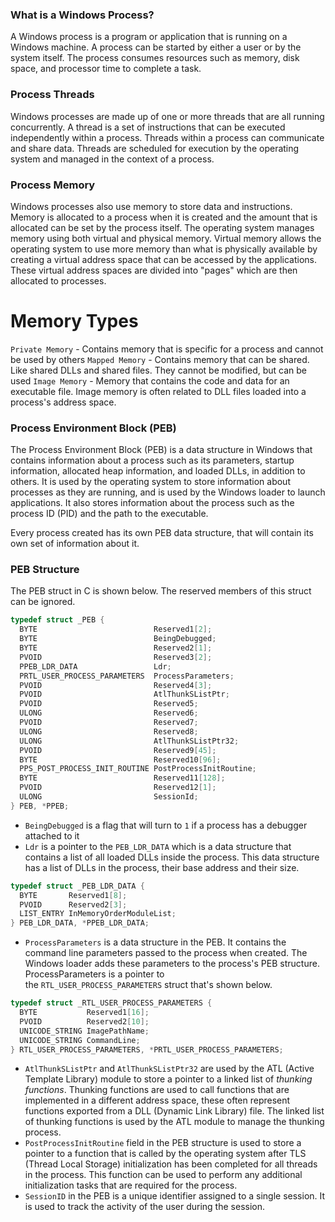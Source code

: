 ### What is a Windows Process?

A Windows process is a program or application that is running on a Windows machine. A process can be started by either a user or by the system itself. The process consumes resources such as memory, disk space, and processor time to complete a task.

### Process Threads

Windows processes are made up of one or more threads that are all running concurrently. A thread is a set of instructions that can be executed independently within a process. Threads within a process can communicate and share data. Threads are scheduled for execution by the operating system and managed in the context of a process.

### Process Memory

Windows processes also use memory to store data and instructions. Memory is allocated to a process when it is created and the amount that is allocated can be set by the process itself. The operating system manages memory using both virtual and physical memory. Virtual memory allows the operating system to use more memory than what is physically available by creating a virtual address space that can be accessed by the applications. These virtual address spaces are divided into "pages" which are then allocated to processes.

# Memory Types

`Private Memory` - Contains memory that is specific for a process and cannot be used by others
`Mapped Memory` - Contains memory that can be shared. Like shared DLLs and shared files. They cannot be modified, but can be used
`Image Memory` - Memory that contains the code and data for an executable file. Image memory is often related to DLL files loaded into a process's address space.

### Process Environment Block (PEB)

The Process Environment Block (PEB) is a data structure in Windows that contains information about a process such as its parameters, startup information, allocated heap information, and loaded DLLs, in addition to others. It is used by the operating system to store information about processes as they are running, and is used by the Windows loader to launch applications. It also stores information about the process such as the process ID (PID) and the path to the executable.

Every process created has its own PEB data structure, that will contain its own set of information about it.

### PEB Structure

The PEB struct in C is shown below. The reserved members of this struct can be ignored.

```c
typedef struct _PEB {
  BYTE                          Reserved1[2];
  BYTE                          BeingDebugged;
  BYTE                          Reserved2[1];
  PVOID                         Reserved3[2];
  PPEB_LDR_DATA                 Ldr;
  PRTL_USER_PROCESS_PARAMETERS  ProcessParameters;
  PVOID                         Reserved4[3];
  PVOID                         AtlThunkSListPtr;
  PVOID                         Reserved5;
  ULONG                         Reserved6;
  PVOID                         Reserved7;
  ULONG                         Reserved8;
  ULONG                         AtlThunkSListPtr32;
  PVOID                         Reserved9[45];
  BYTE                          Reserved10[96];
  PPS_POST_PROCESS_INIT_ROUTINE PostProcessInitRoutine;
  BYTE                          Reserved11[128];
  PVOID                         Reserved12[1];
  ULONG                         SessionId;
} PEB, *PPEB;
```

- `BeingDebugged` is a flag that will turn to `1` if a process has a debugger attached to it
- `Ldr` is a pointer to the `PEB_LDR_DATA` which is a data structure that contains a list of all loaded DLLs inside the process. This data structure has a list of DLLs in the process, their base address and their size.
```c
typedef struct _PEB_LDR_DATA {
  BYTE       Reserved1[8];
  PVOID      Reserved2[3];
  LIST_ENTRY InMemoryOrderModuleList;
} PEB_LDR_DATA, *PPEB_LDR_DATA;
```
- `ProcessParameters` is a data structure in the PEB. It contains the command line parameters passed to the process when created. The Windows loader adds these parameters to the process's PEB structure. ProcessParameters is a pointer to the `RTL_USER_PROCESS_PARAMETERS` struct that's shown below.
```c
typedef struct _RTL_USER_PROCESS_PARAMETERS {
  BYTE           Reserved1[16];
  PVOID          Reserved2[10];
  UNICODE_STRING ImagePathName;
  UNICODE_STRING CommandLine;
} RTL_USER_PROCESS_PARAMETERS, *PRTL_USER_PROCESS_PARAMETERS;
```
- `AtlThunkSListPtr` and `AtlThunkSListPtr32` are used by the ATL (Active Template Library) module to store a pointer to a linked list of _thunking functions_. Thunking functions are used to call functions that are implemented in a different address space, these often represent functions exported from a DLL (Dynamic Link Library) file. The linked list of thunking functions is used by the ATL module to manage the thunking process.
- `PostProcessInitRoutine` field in the PEB structure is used to store a pointer to a function that is called by the operating system after TLS (Thread Local Storage) initialization has been completed for all threads in the process. This function can be used to perform any additional initialization tasks that are required for the process.
- `SessionID` in the PEB is a unique identifier assigned to a single session. It is used to track the activity of the user during the session.


